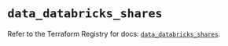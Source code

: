 # `data_databricks_shares`

Refer to the Terraform Registry for docs: [`data_databricks_shares`](https://registry.terraform.io/providers/databricks/databricks/1.69.0/docs/data-sources/shares).
